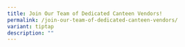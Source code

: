 ```yaml
---
title: Join Our Team of Dedicated Canteen Vendors!
permalink: /join-our-team-of-dedicated-canteen-vendors/
variant: tiptap
description: ""
---
```

